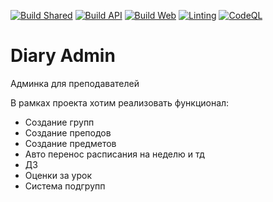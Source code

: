 [![Build Shared](https://github.com/Diary-SPO/diary-admin/actions/workflows/build-shared.yml/badge.svg)](https://github.com/Diary-SPO/diary-admin/actions/workflows/build-shared.yml)
[![Build API](https://github.com/Diary-SPO/diary-admin/actions/workflows/build-api.yml/badge.svg)](https://github.com/Diary-SPO/diary-admin/actions/workflows/build-api.yml)
[![Build Web](https://github.com/Diary-SPO/diary-admin/actions/workflows/build-web.yml/badge.svg)](https://github.com/Diary-SPO/diary-admin/actions/workflows/build-web.yml)
[![Linting](https://github.com/Diary-SPO/diary-admin/actions/workflows/lint.yml/badge.svg)](https://github.com/Diary-SPO/diary-admin/actions/workflows/lint.yml)
[![CodeQL](https://github.com/Diary-SPO/diary-admin/actions/workflows/codeql.yml/badge.svg)](https://github.com/Diary-SPO/diary-admin/actions/workflows/codeql.yml)

# Diary Admin

Админка для преподавателей

В рамках проекта хотим реализовать функционал:

- Создание групп
- Создание преподов
- Создание предметов
- Авто перенос расписания на неделю и тд
- ДЗ
- Оценки за урок
- Система подгрупп

